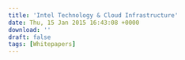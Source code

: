 ```yaml
---
title: 'Intel Technology & Cloud Infrastructure'
date: Thu, 15 Jan 2015 16:43:08 +0000
download: ''
draft: false
tags: [Whitepapers]
---
```


